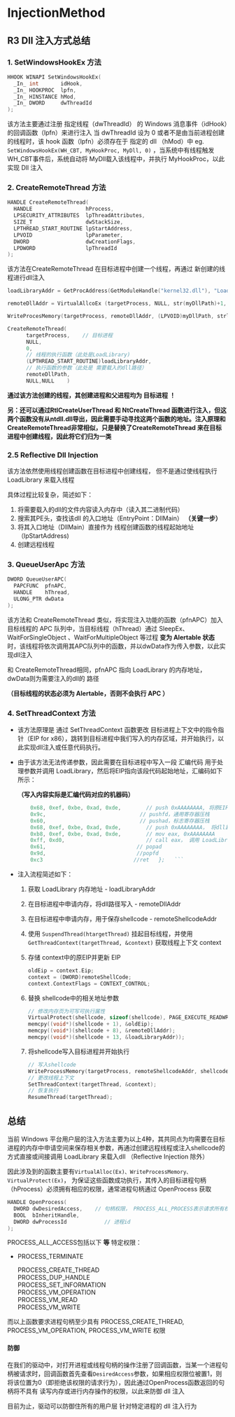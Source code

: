 # InjectionMethod


## R3 Dll 注入方式总结

### 1. SetWindowsHookEx 方法

```c
HHOOK WINAPI SetWindowsHookEx(
  _In_ int       idHook,
  _In_ HOOKPROC  lpfn,
  _In_ HINSTANCE hMod,
  _In_ DWORD     dwThreadId
);
```

该方法主要通过注册 指定线程（dwThreadId） 的 Windows 消息事件（idHook）的回调函数（lpfn）来进行注入 当 dwThreadId 设为 0 或者不是由当前进程创建的线程时，该 hook 函数（lpfn）必须存在于 指定的 dll （hMod）中 eg. `SetWindowsHookEx(WH_CBT, MyHookProc, MyDll, 0)` ，当系统中有线程触发 WH\_CBT事件后，系统自动将 MyDll载入该线程中，并执行 MyHookProc，以此实现 Dll 注入

### 2. CreateRemoteThread 方法

```c
HANDLE CreateRemoteThread(
  HANDLE                 hProcess,
  LPSECURITY_ATTRIBUTES  lpThreadAttributes,
  SIZE_T                 dwStackSize,
  LPTHREAD_START_ROUTINE lpStartAddress,
  LPVOID                 lpParameter,
  DWORD                  dwCreationFlags,
  LPDWORD                lpThreadId
);
```

该方法在CreateRemoteThread 在目标进程中创建一个线程，再通过 新创建的线程进行dll注入 
```c    
loadLibraryAddr = GetProcAddress(GetModuleHandle("kernel32.dll"), "LoadLibraryA") // 获取函数 LoadLibrary 在内存中的地址

remoteDllAddr = VirtualAllcoEx (targetProcess, NULL, str(myDllPath)+1, MEM_COMMIT | MEM_READWRITE) // 在目标进程空间给将要注入的dll路径字符串（形如“c:\my.dll”）分配空间

WriteProcesMemory(targetProcess, remoteDllAddr, (LPVOID)myDllPath, strlen(myDllPath)+1, NULL) // 将dll路径 写入目标进程空间

CreateRemoteThread(
      targetProcess,    // 目标进程
      NULL,
      0,
      // 线程的执行函数（此处是LoadLibrary)
      (LPTHREAD_START_ROUTINE)loadLibraryAddr, 
      // 执行函数的参数（此处是 需要载入的dll路径）
      remoteDllPath,
      NULL,NULL    )    
   ```

   **通过该方法创建的线程，其创建进程和父进程均为 目标进程 ！**

**另：还可以通过RtlCreateUserThread 和 NtCreateThread 函数进行注入，但这两个函数没有从ntdll.dll导出，因此需要手动寻找这两个函数的地址。注入原理和 CreateRemoteThread非常相似，只是替换了CreateRemoteThread 来在目标进程中创建线程，因此将它们归为一类**

### 2.5  Reflective Dll Injection

该方法依然使用线程创建函数在目标进程中创建线程， 但不是通过使线程执行 LoadLibrary 来载入线程

具体过程比较复杂，简述如下：

1. 将需要载入的dll的文件内容读入内存中（读入其二进制代码）
2. 搜索其PE头，查找该dll 的入口地址（EntryPoint：DllMain）  **（关键一步）**
3. 将其入口地址（DllMain）直接作为 线程创建函数的线程起始地址（lpStartAddress\)
4. 创建远程线程

### 3. QueueUserApc 方法

```c
DWORD QueueUserAPC(
  PAPCFUNC  pfnAPC,
  HANDLE    hThread,
  ULONG_PTR dwData
);
```

该方法和 CreateRemoteThread 类似，将实现注入功能的函数（pfnAPC）加入目标线程的 APC 队列中，当目标线程（hThread）通过 SleepEx、WaitForSingleObject 、WaitForMultipleObject 等过程 **变为 Alertable 状态** 时，该线程将依次调用其APC队列中的函数，并以dwData作为传入参数，以此实现dll注入

和 CreateRemoteThread相同，pfnAPC 指向 LoadLibrary 的内存地址，dwData则为需要注入的dll的 路径

  **（目标线程的状态必须为 Alertable，否则不会执行 APC ）**

### 4. SetThreadContext 方法

* 该方法原理是 通过 SetThreadContext 函数更改 目标进程上下文中的指令指针（EIP for x86），跳转到目标进程中我们写入的内存区域，并开始执行，以此实现dll注入或任意代码执行。
* 由于该方法无法传递参数，因此需要在目标进程中写入一段 汇编代码 用于处理参数并调用 LoadLibrary，然后将EIP指向该段代码起始地址，汇编码如下所示：

  **（写入内容实际是汇编代码对应的机器码）**

  ```c   // 0xAAAAAAAA 为占位符，以后会被替换   unsigned char shellcode[] =   {
      0x68, 0xef, 0xbe, 0xad, 0xde,        // push 0xAAAAAAAA, 将原EIP值压栈
      0x9c,                              // pushfd，通用寄存器压栈
      0x60,                              // pushad，标志寄存器压栈
      0x68, 0xef, 0xbe, 0xad, 0xde,        // push 0xAAAAAAAA， 将dll路径压栈（传参）
      0xb8, 0xef, 0xbe, 0xad, 0xde,        // mov eax, 0xAAAAAAAA 
      0xff, 0xd0,                          // call eax， 调用 LoadLibrary
      0x61,                             // popad
      0x9d,                             //popfd
      0xc3                             //ret   };   ```

* 注入流程简述如下：
  1. 获取 LoadLibrary 内存地址 - loadLibraryAddr
  2. 在目标进程中申请内存，将dll路径写入 - remoteDllAddr
  3. 在目标进程中申请内存，用于保存shellcode - remoteShellcodeAddr
  4. 使用 `SuspendThread(htargetThread)` 挂起目标线程，并使用`GetThreadContext(targetThread, &context)` 获取线程上下文 context
  5. 存储 context中的原EIP并更新 EIP

     ```c
     oldEip = context.Eip;
     context = (DWORD)remoteShellCode;
     context.ContextFlags = CONTEXT_CONTROL;
     ```

  6. 替换 shellcode中的相关地址参数

     ```c
     // 修改内存页为可写可执行属性
     VirtualProtect(shellcode, sizeof(shellcode), PAGE_EXECUTE_READWRITE, &oldProtect);
     memcpy((void*)(shellcode + 1), &oldEip);    
     memcpy((void*)(shellcode + 8), &remoteDllAddr);
     memcpy((void*)(shellcode + 13, &loadLibraryAddr));
     ```

  7. 将shellcode写入目标进程并开始执行

     ```c
     // 写入shellcode
     WriteProcessMemory(targetProcess, remoteShellcodeAddr, shellcode, NULL);
     // 更改线程上下文
     SetThreadContext(targetThread, &context);
     // 恢复执行
     ResumeThread(targetThread);
     ```

## 总结

当前 Windows 平台用户层的注入方法主要为以上4种，其共同点为均需要在目标进程的内存中申请空间来保存相关参数，再通过创建远程线程或注入shellcode的方式直接或间接调用 LoadLibrary 来载入dll （Reflective Injection 除外）

因此涉及到的函数主要有`VirtualAlloc(Ex)、WriteProcessMemory、VirtualProtect(Ex)`， 为保证这些函数成功执行，其传入的目标进程句柄（hProcess）必须拥有相应的权限，通常进程句柄通过 OpenProcess 获取

```c
HANDLE OpenProcess(
  DWORD dwDesiredAccess,    // 句柄权限， PROCESS_ALL_PROCESS表示请求所有权限
  BOOL  bInheritHandle,
  DWORD dwProcessId            // 进程id
);
```

PROCESS\_ALL\_ACCESS包括以下 **等** 特定权限：

* PROCESS\_TERMINATE

  PROCESS\_CREATE\_THREAD  
  PROCESS\_DUP\_HANDLE  
  PROCESS\_SET\_INFORMATION  
  PROCESS\_VM\_OPERATION  
  PROCESS\_VM\_READ  
  PROCESS\_VM\_WRITE

而以上函数要求进程句柄至少具有 PROCESS\_CREATE\_THREAD, PROCESS\_VM\_OPERATION, PROCESS\_VM\_WRITE 权限

#### 防御

在我们的驱动中，对打开进程或线程句柄的操作注册了回调函数，当某一个进程句柄被请求时，回调函数首先查看`DesiredAccess`参数，如果相应权限位被置1，则将该位置为0（即拒绝该权限的请求行为），因此通过OpenProcess函数返回的句柄将不具有 读写内存或进行内存操作的权限，以此来防御 dll 注入

目前为止，驱动可以防御住所有的用户层 针对特定进程的 dll 注入行为

<!--stackedit_data:
eyJoaXN0b3J5IjpbMTc3MzU0NDY4MV19
-->